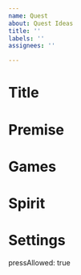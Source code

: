 ```yaml
---
name: Quest
about: Quest Ideas
title: ''
labels: ''
assignees: ''

---
```


# Title

# Premise

# Games

# Spirit

# Settings
pressAllowed: true
